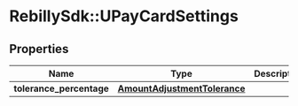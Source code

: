 # RebillySdk::UPayCardSettings

## Properties
Name | Type | Description | Notes
------------ | ------------- | ------------- | -------------
**tolerance_percentage** | [**AmountAdjustmentTolerance**](AmountAdjustmentTolerance.md) |  | 

